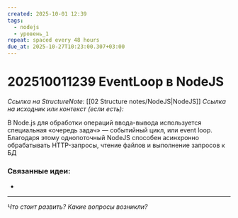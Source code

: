 ```yaml
---
created: 2025-10-01 12:39
tags:
  - nodejs
  - уровень_1
repeat: spaced every 48 hours
due_at: 2025-10-27T10:23:00.307+03:00
---
```

# 202510011239 EventLoop в NodeJS

*Ссылка на StructureNote:* [[02 Structure notes/NodeJS|NodeJS]]
*Ссылка на исходник или контекст (если есть):*

В Node.js для обработки операций ввода-вывода используется специальная «очередь задач» — событийный цикл, или event loop. Благодаря этому однопоточный NodeJS способен асинхронно обрабатывать HTTP-запросы, чтение файлов и выполнение запросов к БД

### Связанные идеи:

* 

---

*Что стоит развить? Какие вопросы возникли?*
